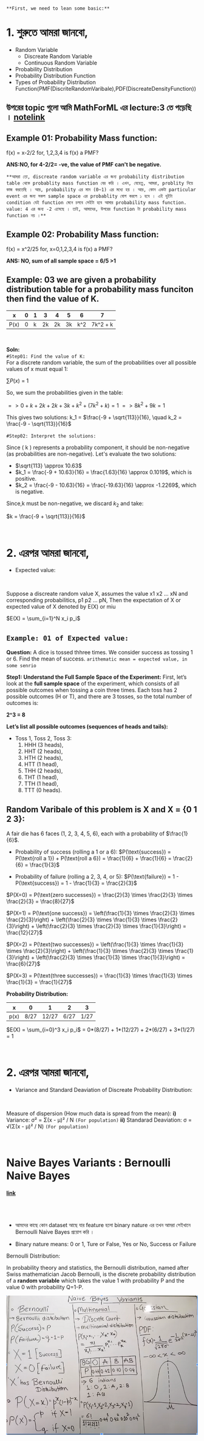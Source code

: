 <br>

`**First, we need to lean some basic:**`

# **1. শুরুতে আমরা জানবো,**
- Random Variable
    - Discreate Random Variable
    - Continuous Random Variable
- Probability Distribution
- Probability Distribution Function
- Types of Probability Distribution Function(PMF(DiscriteRandomVaribale),PDF(DiscreateDensityFunction))

## **উপরের topic গুলো আমি MathForML এর lecture:3 তে পড়েছি । [notelink](https://github.com/yasin-arafat-05/jupyterNotebook/blob/main/MathForML/Statistics/note/02_lecture.md)**


## **Example 01: Probability Mass function:**
f(x) = x-2/2 for, 1,2,3,4 is f(x) a PMF?

**ANS:NO, for 4-2/2= -ve, the value of PMF can't be negative.**

`**আমরা তো, discreate random variable এর জন্য probability distribution  table থেকে probablity mass function বের করি । এখন, যেহেতু, আমরা, problity নিয়ে কাজ করতেছি । আর, probability এর মান (0~1) এর মধ্যে হয় । আর, কোন একটা particular event এর জন্য সকল sample space এর probablity যোগ করলে ১ হবে । এই দুইটা condition যেই function মেনে চলবে সেইটা হবে আমার probability mass function. value: 4 এর জন্য -2 এসেছে । তাই, আমাদের, উপরের function টা probability mass function নয় ।**`


## **Example 02: Probability Mass function:**
f(x) = x^2/25 for, x=0,1,2,3,4 is f(x) a PMF?

**ANS: NO, sum of all sample space = 6/5 >1**


## **Example: 03 we are given a probability distribution table for a probability mass funciton** **then find the value of K.**

| x    | 0  | 1  | 3  | 4  | 5  | 6  | 7       |
|------|----|----|----|----|----|----|---------|
|P(x)  | 0  | k  |2k  | 2k | 3k |k^2 |7k^2 + k |

<br>

**Soln:** <br>
`#Step01: Find the value of K:` <br>
For a discrete random variable, the sum of the probabilities over all possible values of x must equal 1:

$\sum P(x)$ = 1

So, we sum the probabilities given in the table:

$=> 0 + k + 2k + 2k + 3k + k^2 + (7k^2 + k) = 1$
$=> 8k^2 + 9k = 1$

This gives two solutions:
k_1 = $\frac{-9 + \sqrt{113}}{16}, \quad k_2 = \frac{-9 - \sqrt{113}}{16}$

`#Step02: Interpret the solutions:`

Since \( k \) represents a probability component, it should be non-negative (as probabilities are non-negative). Let's evaluate the two solutions:

- $\sqrt{113} \approx 10.63$
- $k_1 = \frac{-9 + 10.63}{16} = \frac{1.63}{16} \approx 0.1019$, which is positive.
- $k_2 = \frac{-9 - 10.63}{16} = \frac{-19.63}{16} \approx -1.2269$, which is negative.

Since,k  must be non-negative, we discard $k_2$ and take:

$k = \frac{-9 + \sqrt{113}}{16}$


<br>

# **2. এরপর আমরা জানবো,**
- Expected value:

<br>

Suppose a discreate random value X, assumes the value 
x1 x2 ... xN and corresponding probabilitics,
p1 p2 ... pN,
Then the expectation of X or expected value of X denoted by E(X) or miu 

$E(X) = \sum_{i=1}^N x_i p_i$

## `Example: 01 of Expected value:`
**Question:** A dice is tossed thhree times. We consider success as tossing 1 or 6. Find the mean of success. `arithematic mean = expected value, in some senrio`

**Step1: Understand the Full Sample Space of the Experiment:**
First, let’s look at the **full sample space** of the experiment, which consists of all possible outcomes when tossing a coin three times. Each toss has 2 possible outcomes (H or T), and there are 3 tosses, so the total number of outcomes is:

**2^3 = 8**

**Let’s list all possible outcomes (sequences of heads and tails):**

- Toss 1, Toss 2, Toss 3:
  1.  HHH  (3 heads),
  2.  HHT  (2 heads),
  3.  HTH  (2 heads),
  4.  HTT  (1 head),
  5.  THH  (2 heads),
  6.  THT  (1 head),
  7.  TTH  (1 head),
  8.  TTT  (0 heads).


## **Random Varibale of this problem is X and X = {0 1 2 3}:**

A fair die has 6 faces (1, 2, 3, 4, 5, 6), each with a probability of $\frac{1}{6}$.

- Probability of success (rolling a 1 or a 6):
  $P(\text{success}) = P(\text{roll a 1}) + P(\text{roll a 6}) = \frac{1}{6} + \frac{1}{6} = \frac{2}{6} = \frac{1}{3}$

- Probability of failure (rolling a 2, 3, 4, or 5):
  $P(\text{failure}) = 1 - P(\text{success}) = 1 - \frac{1}{3} = \frac{2}{3}$


$P(X=0) = P(\text{zero successes}) = \frac{2}{3} \times \frac{2}{3} \times \frac{2}{3} = \frac{8}{27}$

$P(X=1) = P(\text{one success}) = \left(\frac{1}{3} \times \frac{2}{3} \times \frac{2}{3}\right) + \left(\frac{2}{3} \times \frac{1}{3} \times \frac{2}{3}\right) + \left(\frac{2}{3} \times \frac{2}{3} \times \frac{1}{3}\right) = \frac{12}{27}$

$P(X=2) = P(\text{two successes}) = \left(\frac{1}{3} \times \frac{1}{3} \times \frac{2}{3}\right) + \left(\frac{1}{3} \times \frac{2}{3} \times \frac{1}{3}\right) + \left(\frac{2}{3} \times \frac{1}{3} \times \frac{1}{3}\right) = \frac{6}{27}$

$P(X=3) = P(\text{three successes}) = \frac{1}{3} \times \frac{1}{3} \times \frac{1}{3} = \frac{1}{27}$

**Probability Distribution:**

| x    | 0     | 1     | 2     | 3     |
|------|-------|-------|-------|-------|
|p(x)  | 8/27  | 12/27 | 6/27  | 1/27  |

$E(X) = \sum_{i=0}^3 x_i p_i$ = 0*(8/27) + 1*(12/27) + 2*(6/27) + 3*(1/27) = 1


<br>

# **2. এরপর আমরা জানবো,**
- Variance and Standard Deaviation of Discreate Probability Distribution:
<br>

Measure of dispersion (How much data is spread from the mean): 
**i)** Variance: σ² = Σ(x - μ)² / N  `(For population)`
**ii)** Standarad Deaviation: σ = √(Σ(x - μ)² / N)  `(For population)`

<br>


# Naive Bayes Variants : Bernoulli Naive Bayes

#### [link](https://www.youtube.com/watch?v=ZxbF0qDe-pw&list=PLYwpaL_SFmcBhOEPwf5cFwqo5B-cP9G4P&index=30)

<br>
<br>


-  আমদের কাছে কোন dataset আছে যার feature হলো binary nature এর তখন আমরা সেইখানে Bernoulli Naive Bayes  প্রয়োগ করি । 

-  Binary nature means: 0 or 1, Ture or  False, Yes or No, Success or Failure 

Bernoulli Distribution: 

In probability theory and statistics, the Bernoulli distribution, named after Swiss mathematician Jacob Bernoulli, is the discrete probability distribution of a **random variable** which takes the value 1 with probability  P and the value 0 with probability Q=1-P. 


![image](img/img14.png)





